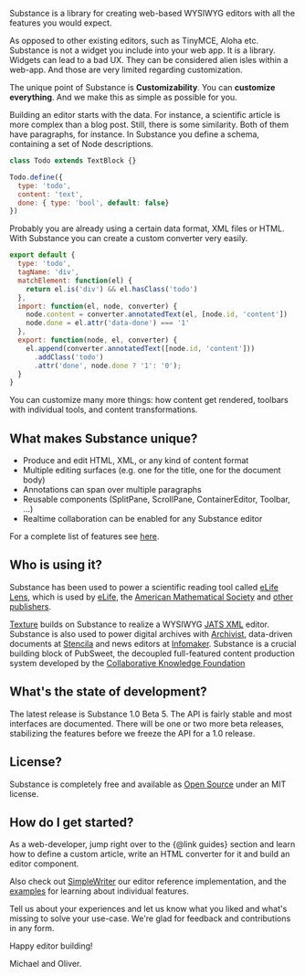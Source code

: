 Substance is a library for creating web-based WYSIWYG editors with all the features you would expect.

As opposed to other existing editors, such as TinyMCE, Aloha etc. Substance is not a widget you include into your web app. It is a library. Widgets can lead to a bad UX. They can be considered alien isles within a web-app. And those are very limited regarding customization.

The unique point of Substance is **Customizability**. You can **customize everything**. And we make this as simple as possible for you.

Building an editor starts with the data. For instance, a scientific article is more complex than a blog post. Still, there is some similarity. Both of them have paragraphs, for instance. In Substance you define a schema, containing a set of Node descriptions.

```js
class Todo extends TextBlock {}

Todo.define({
  type: 'todo',
  content: 'text',
  done: { type: 'bool', default: false}
})
```

Probably you are already using a certain data format, XML files or HTML. With Substance you can create a custom converter very easily.

```js
export default {
  type: 'todo',
  tagName: 'div',
  matchElement: function(el) {
    return el.is('div') && el.hasClass('todo')
  },
  import: function(el, node, converter) {
    node.content = converter.annotatedText(el, [node.id, 'content'])
    node.done = el.attr('data-done') === '1'
  },
  export: function(node, el, converter) {
    el.append(converter.annotatedText([node.id, 'content']))
      .addClass('todo')
      .attr('done', node.done ? '1': '0');
  }
}
```

You can customize many more things: how content get rendered, toolbars with individual tools, and content transformations.

## What makes Substance unique?

- Produce and edit HTML, XML, or any kind of content format
- Multiple editing surfaces (e.g. one for the title, one for the document body)
- Annotations can span over multiple paragraphs
- Reusable components (SplitPane, ScrollPane, ContainerEditor, Toolbar, ...)
- Realtime collaboration can be enabled for any Substance editor

For a complete list of features see [here](https://github.com/substance/substance#features).


## Who is using it?

Substance has been used to power a scientific reading tool called [eLife Lens](http://elifesciences.org/elife-news/lens), which is used by [eLife](http://elifesciences.org/), the [American Mathematical Society](http://www.ams.org/home/page) and [other publishers](http://elifesciences.org/elife-news/Lens-pioneered-by-eLife-to-be-piloted-by-six-additional-publishers-on-HighWire).

[Texture](http://substance.io/texture) builds on Substance to realize a WYSIWYG [JATS XML](http://jats.nlm.nih.gov/archiving/tag-library/1.1/) editor. Substance is also used to power digital archives with [Archivist](https://medium.com/@_daniel/publish-interactive-historical-documents-with-archivist-7019f6408ee6), data-driven documents at [Stencila](http://stenci.la/) and news editors at [Infomaker](http://www.infomaker.se/). Substance is a crucial building block of PubSweet, the decoupled full-featured content production system developed by the [Collaborative Knowledge Foundation](http://coko.foundation/)

## What's the state of development?

The latest release is Substance 1.0 Beta 5. The API is fairly stable and most interfaces are documented. There will be one or two more beta releases, stabilizing the features before we freeze the API for a 1.0 release.

## License?

Substance is completely free and available as [Open Source](http://github.com/substance/substance) under an MIT license.

## How do I get started?

As a web-developer, jump right over to the {@link guides} section and learn how to define a custom article, write an HTML converter for it and build an editor component.

Also check out [SimpleWriter](https://github.com/substance/simple-writer) our editor reference implementation, and the [examples](https://github.com/substance/examples) for learning about individual features.


Tell us about your experiences and let us know what you liked and what's missing to solve your use-case. We're glad for feedback and contributions in any form.

Happy editor building!

Michael and Oliver.
